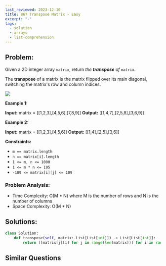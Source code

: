 ```yaml
---
last_reviewed: 2023-12-10
title: 867 Transpose Matrix - Easy
excerpt: "-"
tags:
  - solution
  - arrays
  - list-comprehension
---
```

## Problem:
Given a 2D integer array `matrix`, return _the **transpose** of_ `matrix`.

The **transpose** of a matrix is the matrix flipped over its main diagonal, switching the matrix's row and column indices.

![](https://assets.leetcode.com/uploads/2021/02/10/hint_transpose.png)

**Example 1:**

**Input:** matrix = [[1,2,3],[4,5,6],[7,8,9]]
**Output:** [[1,4,7],[2,5,8],[3,6,9]]

**Example 2:**

**Input:** matrix = [[1,2,3],[4,5,6]]
**Output:** [[1,4],[2,5],[3,6]]

**Constraints:**

- `m == matrix.length`
- `n == matrix[i].length`
- `1 <= m, n <= 1000`
- `1 <= m * n <= 105`
- `-109 <= matrix[i][j] <= 109`

### Problem Analysis:
- Time Complexity: O(M * N) where M is the number of rows and N is the number of columns
- Space Complexity: O(M * N)

## Solutions:

```python
class Solution:
    def transpose(self, matrix: List[List[int]]) -> List[List[int]]:
        return [[matrix[j][i] for j in range(len(matrix))] for i in range(len(matrix[0]))]
```

## Similar Questions